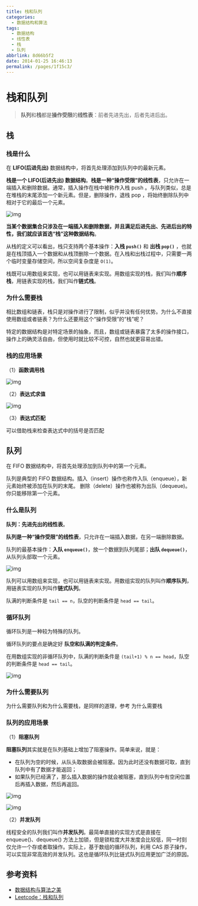 ```yaml
---
title: 栈和队列
categories: 
  - 数据结构和算法
tags: 
  - 数据结构
  - 线性表
  - 栈
  - 队列
abbrlink: 8d66b5f2
date: 2014-01-25 16:46:13
permalink: /pages/1f15c3/
---
```


# 栈和队列

> **队列**和**栈**都是**操作受限**的**线性表**：前者先进先出，后者先进后出。

## 栈

### 栈是什么

在 **LIFO(后进先出)** 数据结构中，将首先处理添加到队列中的最新元素。

**栈是一个 LIFO(后进先出) 数据结构**。**栈是一种“操作受限”的线性表**，只允许在一端插入和删除数据。通常，插入操作在栈中被称作入栈 push 。与队列类似，总是在堆栈的末尾添加一个新元素。但是，删除操作，退栈 pop ，将始终删除队列中相对于它的最后一个元素。

![img](https://raw.githubusercontent.com/dunwu/images/dev/snap/20220320200148.png)

**当某个数据集合只涉及在一端插入和删除数据，并且满足后进先出、先进后出的特性，我们就应该首选“栈”这种数据结构**。

从栈的定义可以看出，栈只支持两个基本操作：**入栈 `push()`** 和 **出栈 `pop()`** ，也就是在栈顶插入一个数据和从栈顶删除一个数据。在入栈和出栈过程中，只需要一两个临时变量存储空间，所以空间复杂度是 `O(1)`。

栈既可以用数组来实现，也可以用链表来实现。用数组实现的栈，我们叫作**顺序栈**，用链表实现的栈，我们叫作**链式栈**。

### 为什么需要栈

相比数组和链表，栈只是对操作进行了限制，似乎并没有任何优势。为什么不直接使用数组或者链表？为什么还要用这个“操作受限”的“栈”呢？

特定的数据结构是对特定场景的抽象，而且，数组或链表暴露了太多的操作接口，操作上的确灵活自由，但使用时就比较不可控，自然也就更容易出错。

### 栈的应用场景

（1）**函数调用栈**

![img](https://raw.githubusercontent.com/dunwu/images/dev/snap/20220310091000.jpg)

（2）**表达式求值**

![img](https://raw.githubusercontent.com/dunwu/images/dev/snap/20220310091100.jpg)

（3）**表达式匹配**

可以借助栈来检查表达式中的括号是否匹配

## 队列

在 FIFO 数据结构中，将首先处理添加到队列中的第一个元素。

队列是典型的 FIFO 数据结构。插入（insert）操作也称作入队（enqueue），新元素始终被添加在队列的末尾。 删除（delete）操作也被称为出队（dequeue)。 你只能移除第一个元素。

### 什么是队列

**队列：先进先出的线性表**。

**队列是一种“操作受限”的线性表**，只允许在一端插入数据，在另一端删除数据。

队列的最基本操作：**入队 `enqueue()`**，放一个数据到队列尾部；**出队 `dequeue()`**，从队列头部取一个元素。

![img](https://raw.githubusercontent.com/dunwu/images/dev/snap/20220320200213.png)

队列可以用数组来实现，也可以用链表来实现。用数组实现的队列叫作**顺序队列**，用链表实现的队列叫作**链式队列**。

队满的判断条件是 `tail == n`，队空的判断条件是 `head == tail`。

### 循环队列

循环队列是一种较为特殊的队列。

循环队列的要点是确定好 **队空和队满的判定条件**。

在用数组实现的非循环队列中，队满的判断条件是 `(tail+1) % n == head`，队空的判断条件是 `head == tail`。

![img](https://raw.githubusercontent.com/dunwu/images/dev/snap/20220322214822.png)

### 为什么需要队列

为什么需要队列和为什么需要栈，是同样的道理，参考 为什么需要栈

### 队列的应用场景

（1）**阻塞队列**

**阻塞队列**其实就是在队列基础上增加了阻塞操作。简单来说，就是：

- 在队列为空的时候，从队头取数据会被阻塞。因为此时还没有数据可取，直到队列中有了数据才能返回；
- 如果队列已经满了，那么插入数据的操作就会被阻塞，直到队列中有空闲位置后再插入数据，然后再返回。

![img](https://raw.githubusercontent.com/dunwu/images/dev/snap/20220310092908.jpg)

![img](https://raw.githubusercontent.com/dunwu/images/dev/snap/20220310093026.jpg)

（2）**并发队列**

线程安全的队列我们叫作**并发队列**。最简单直接的实现方式是直接在 enqueue()、dequeue() 方法上加锁，但是锁粒度大并发度会比较低，同一时刻仅允许一个存或者取操作。实际上，基于数组的循环队列，利用 CAS 原子操作，可以实现非常高效的并发队列。这也是循环队列比链式队列应用更加广泛的原因。

## 参考资料

- [数据结构与算法之美](https://time.geekbang.org/column/intro/100017301)
- [Leetcode：栈和队列](https://leetcode-cn.com/leetbook/detail/queue-stack/)
